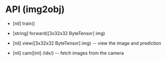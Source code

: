 # API (img2obj)

* [nil] train()

* [string] forward([3x32x32 ByteTensor] img)

* [nil] view([3x32x32 ByteTensor] img) -- view the image and prediction

* [nil] cam([int] /idx/) -- fetch images from the camera
